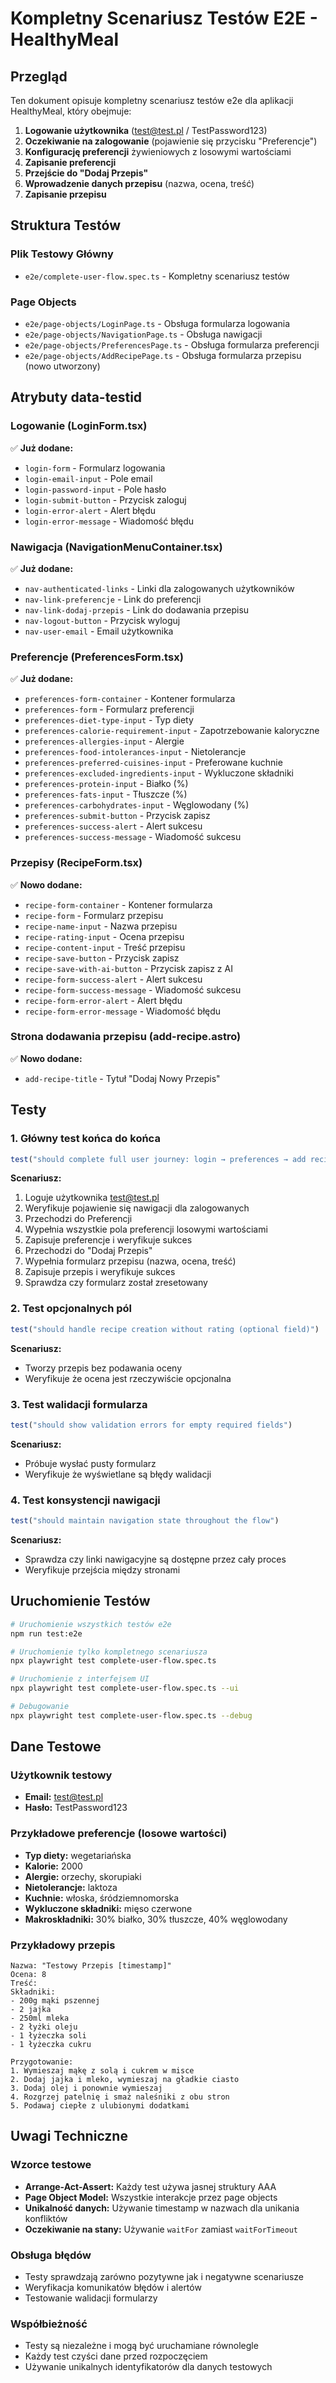 # Kompletny Scenariusz Testów E2E - HealthyMeal

## Przegląd

Ten dokument opisuje kompletny scenariusz testów e2e dla aplikacji HealthyMeal, który obejmuje:

1. **Logowanie użytkownika** (test@test.pl / TestPassword123)
2. **Oczekiwanie na zalogowanie** (pojawienie się przycisku "Preferencje")
3. **Konfigurację preferencji** żywieniowych z losowymi wartościami
4. **Zapisanie preferencji**
5. **Przejście do "Dodaj Przepis"**
6. **Wprowadzenie danych przepisu** (nazwa, ocena, treść)
7. **Zapisanie przepisu**

## Struktura Testów

### Plik Testowy Główny
- `e2e/complete-user-flow.spec.ts` - Kompletny scenariusz testów

### Page Objects
- `e2e/page-objects/LoginPage.ts` - Obsługa formularza logowania
- `e2e/page-objects/NavigationPage.ts` - Obsługa nawigacji
- `e2e/page-objects/PreferencesPage.ts` - Obsługa formularza preferencji
- `e2e/page-objects/AddRecipePage.ts` - Obsługa formularza przepisu (nowo utworzony)

## Atrybuty data-testid

### Logowanie (LoginForm.tsx)
✅ **Już dodane:**
- `login-form` - Formularz logowania
- `login-email-input` - Pole email
- `login-password-input` - Pole hasło
- `login-submit-button` - Przycisk zaloguj
- `login-error-alert` - Alert błędu
- `login-error-message` - Wiadomość błędu

### Nawigacja (NavigationMenuContainer.tsx)
✅ **Już dodane:**
- `nav-authenticated-links` - Linki dla zalogowanych użytkowników
- `nav-link-preferencje` - Link do preferencji
- `nav-link-dodaj-przepis` - Link do dodawania przepisu
- `nav-logout-button` - Przycisk wyloguj
- `nav-user-email` - Email użytkownika

### Preferencje (PreferencesForm.tsx)
✅ **Już dodane:**
- `preferences-form-container` - Kontener formularza
- `preferences-form` - Formularz preferencji
- `preferences-diet-type-input` - Typ diety
- `preferences-calorie-requirement-input` - Zapotrzebowanie kaloryczne
- `preferences-allergies-input` - Alergie
- `preferences-food-intolerances-input` - Nietolerancje
- `preferences-preferred-cuisines-input` - Preferowane kuchnie
- `preferences-excluded-ingredients-input` - Wykluczone składniki
- `preferences-protein-input` - Białko (%)
- `preferences-fats-input` - Tłuszcze (%)
- `preferences-carbohydrates-input` - Węglowodany (%)
- `preferences-submit-button` - Przycisk zapisz
- `preferences-success-alert` - Alert sukcesu
- `preferences-success-message` - Wiadomość sukcesu

### Przepisy (RecipeForm.tsx)
✅ **Nowo dodane:**
- `recipe-form-container` - Kontener formularza
- `recipe-form` - Formularz przepisu
- `recipe-name-input` - Nazwa przepisu
- `recipe-rating-input` - Ocena przepisu
- `recipe-content-input` - Treść przepisu
- `recipe-save-button` - Przycisk zapisz
- `recipe-save-with-ai-button` - Przycisk zapisz z AI
- `recipe-form-success-alert` - Alert sukcesu
- `recipe-form-success-message` - Wiadomość sukcesu
- `recipe-form-error-alert` - Alert błędu
- `recipe-form-error-message` - Wiadomość błędu

### Strona dodawania przepisu (add-recipe.astro)
✅ **Nowo dodane:**
- `add-recipe-title` - Tytuł "Dodaj Nowy Przepis"

## Testy

### 1. Główny test końca do końca
```typescript
test("should complete full user journey: login → preferences → add recipe")
```

**Scenariusz:**
1. Loguje użytkownika test@test.pl
2. Weryfikuje pojawienie się nawigacji dla zalogowanych
3. Przechodzi do Preferencji
4. Wypełnia wszystkie pola preferencji losowymi wartościami
5. Zapisuje preferencje i weryfikuje sukces
6. Przechodzi do "Dodaj Przepis"
7. Wypełnia formularz przepisu (nazwa, ocena, treść)
8. Zapisuje przepis i weryfikuje sukces
9. Sprawdza czy formularz został zresetowany

### 2. Test opcjonalnych pól
```typescript
test("should handle recipe creation without rating (optional field)")
```

**Scenariusz:**
- Tworzy przepis bez podawania oceny
- Weryfikuje że ocena jest rzeczywiście opcjonalna

### 3. Test walidacji formularza
```typescript
test("should show validation errors for empty required fields")
```

**Scenariusz:**
- Próbuje wysłać pusty formularz
- Weryfikuje że wyświetlane są błędy walidacji

### 4. Test konsystencji nawigacji
```typescript
test("should maintain navigation state throughout the flow")
```

**Scenariusz:**
- Sprawdza czy linki nawigacyjne są dostępne przez cały proces
- Weryfikuje przejścia między stronami

## Uruchomienie Testów

```bash
# Uruchomienie wszystkich testów e2e
npm run test:e2e

# Uruchomienie tylko kompletnego scenariusza
npx playwright test complete-user-flow.spec.ts

# Uruchomienie z interfejsem UI
npx playwright test complete-user-flow.spec.ts --ui

# Debugowanie
npx playwright test complete-user-flow.spec.ts --debug
```

## Dane Testowe

### Użytkownik testowy
- **Email:** test@test.pl
- **Hasło:** TestPassword123

### Przykładowe preferencje (losowe wartości)
- **Typ diety:** wegetariańska
- **Kalorie:** 2000
- **Alergie:** orzechy, skorupiaki
- **Nietolerancje:** laktoza
- **Kuchnie:** włoska, śródziemnomorska
- **Wykluczone składniki:** mięso czerwone
- **Makroskładniki:** 30% białko, 30% tłuszcze, 40% węglowodany

### Przykładowy przepis
```
Nazwa: "Testowy Przepis [timestamp]"
Ocena: 8
Treść:
Składniki:
- 200g mąki pszennej
- 2 jajka
- 250ml mleka
- 2 łyżki oleju
- 1 łyżeczka soli
- 1 łyżeczka cukru

Przygotowanie:
1. Wymieszaj mąkę z solą i cukrem w misce
2. Dodaj jajka i mleko, wymieszaj na gładkie ciasto
3. Dodaj olej i ponownie wymieszaj
4. Rozgrzej patelnię i smaż naleśniki z obu stron
5. Podawaj ciepłe z ulubionymi dodatkami
```

## Uwagi Techniczne

### Wzorce testowe
- **Arrange-Act-Assert:** Każdy test używa jasnej struktury AAA
- **Page Object Model:** Wszystkie interakcje przez page objects
- **Unikalność danych:** Używanie timestamp w nazwach dla unikania konfliktów
- **Oczekiwanie na stany:** Używanie `waitFor` zamiast `waitForTimeout`

### Obsługa błędów
- Testy sprawdzają zarówno pozytywne jak i negatywne scenariusze
- Weryfikacja komunikatów błędów i alertów
- Testowanie walidacji formularzy

### Współbieżność
- Testy są niezależne i mogą być uruchamiane równolegle
- Każdy test czyści dane przed rozpoczęciem
- Używanie unikalnych identyfikatorów dla danych testowych 